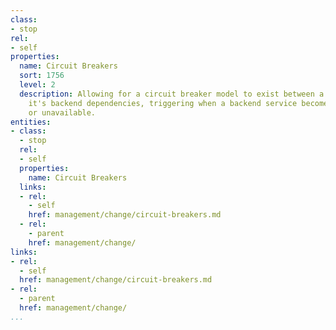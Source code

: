 ```yaml
---
class:
- stop
rel:
- self
properties:
  name: Circuit Breakers
  sort: 1756
  level: 2
  description: Allowing for a circuit breaker model to exist between a service, and
    it's backend dependencies, triggering when a backend service becomes unreliable
    or unavailable.
entities:
- class:
  - stop
  rel:
  - self
  properties:
    name: Circuit Breakers
  links:
  - rel:
    - self
    href: management/change/circuit-breakers.md
  - rel:
    - parent
    href: management/change/
links:
- rel:
  - self
  href: management/change/circuit-breakers.md
- rel:
  - parent
  href: management/change/
...
```

